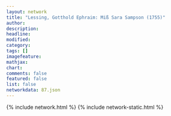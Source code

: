 ```yaml
---
layout: network
title: "Lessing, Gotthold Ephraim: Miß Sara Sampson (1755)"
author:
description:
headline:
modified:
category:
tags: []
imagefeature: 
mathjax: 
chart: 
comments: false
featured: false
list: false
networkdata: 87.json
---
```

{% include network.html %}
{% include network-static.html %}
